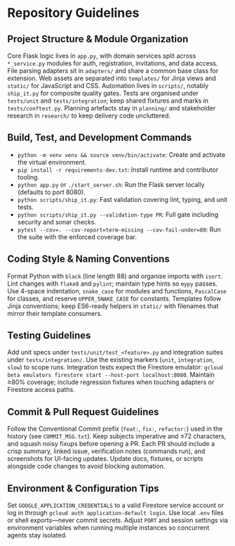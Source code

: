 # Repository Guidelines

## Project Structure & Module Organization
Core Flask logic lives in `app.py`, with domain services split across `*_service.py` modules for auth, registration, invitations, and data access. File parsing adapters sit in `adapters/` and share a common base class for extension. Web assets are separated into `templates/` for Jinja views and `static/` for JavaScript and CSS. Automation lives in `scripts/`, notably `ship_it.py` for composite quality gates. Tests are organised under `tests/unit` and `tests/integration`; keep shared fixtures and marks in `tests/conftest.py`. Planning artefacts stay in `planning/` and stakeholder research in `research/` to keep delivery code uncluttered.

## Build, Test, and Development Commands
- `python -m venv venv && source venv/bin/activate`: Create and activate the virtual environment.
- `pip install -r requirements-dev.txt`: Install runtime and contributor tooling.
- `python app.py` or `./start_server.sh`: Run the Flask server locally (defaults to port 8080).
- `python scripts/ship_it.py`: Fast validation covering lint, typing, and unit tests.
- `python scripts/ship_it.py --validation-type PR`: Full gate including security and sonar checks.
- `pytest --cov=. --cov-report=term-missing --cov-fail-under=80`: Run the suite with the enforced coverage bar.

## Coding Style & Naming Conventions
Format Python with `black` (line length 88) and organise imports with `isort`. Lint changes with `flake8` and `pylint`; maintain type hints so `mypy` passes. Use 4-space indentation, `snake_case` for modules and functions, `PascalCase` for classes, and reserve `UPPER_SNAKE_CASE` for constants. Templates follow Jinja conventions; keep ES6-ready helpers in `static/` with filenames that mirror their template consumers.

## Testing Guidelines
Add unit specs under `tests/unit/test_<feature>.py` and integration suites under `tests/integration/`. Use the existing markers (`unit`, `integration`, `slow`) to scope runs. Integration tests expect the Firestore emulator: `gcloud beta emulators firestore start --host-port localhost:8080`. Maintain ≥80% coverage; include regression fixtures when touching adapters or Firestore access paths.

## Commit & Pull Request Guidelines
Follow the Conventional Commit prefix (`feat:`, `fix:`, `refactor:`) used in the history (see `COMMIT_MSG.txt`). Keep subjects imperative and ≤72 characters, and squash noisy fixups before opening a PR. Each PR should include a crisp summary, linked issue, verification notes (commands run), and screenshots for UI-facing updates. Update docs, fixtures, or scripts alongside code changes to avoid blocking automation.

## Environment & Configuration Tips
Set `GOOGLE_APPLICATION_CREDENTIALS` to a valid Firestore service account or log in through `gcloud auth application-default login`. Use local `.env` files or shell exports—never commit secrets. Adjust `PORT` and session settings via environment variables when running multiple instances so concurrent agents stay isolated.
